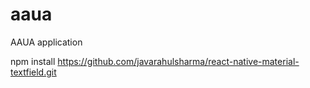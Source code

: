 # aaua
AAUA application

npm install https://github.com/javarahulsharma/react-native-material-textfield.git 
